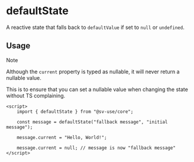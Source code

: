 # defaultState

A reactive state that falls back to `defaultValue` if set to `null` or `undefined`.

## Usage

> [!NOTE]
> Although the `current` property is typed as nullable, it will never return a nullable value.
>
> This is to ensure that you can set a nullable value when changing the state without TS complaining.

```svelte
<script>
    import { defaultState } from "@sv-use/core";

    const message = defaultState("fallback message", "initial message");

    message.current = "Hello, World!";

    message.current = null; // message is now "fallback message"
</script>
```
